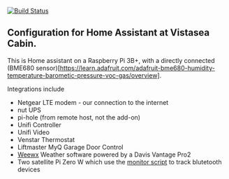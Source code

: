 [![Build Status](https://travis-ci.org/Scott8586/home-assistant-vistasea.svg?branch=master)](https://travis-ci.org/Scott8586/home-assistant-vistasea)

## Configuration for Home Assistant at Vistasea Cabin.

This is Home assistant on a Raspberry Pi 3B+, with a directly connected (BME680 sensor)[https://learn.adafruit.com/adafruit-bme680-humidity-temperature-barometic-pressure-voc-gas/overview].

Integrations include
- Netgear LTE modem - our connection to the internet
- nut UPS
- pi-hole (from remote host, not the add-on)
- Unifi Controller
- Unifi Video
- Venstar Thermostat
- Liftmaster MyQ Garage Door Control
- [Weewx](https://github.com/weewx/weewx) Weather software powered by a Davis Vantage Pro2
- Two satellite Pi Zero W which use the [monitor script](https://github.com/andrewjfreyer/monitor) to track blutetooth devices

